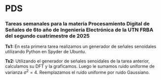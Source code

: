 # PDS

### Tareas semanales para la materia Procesamiento Digital de Señales de 6to año de Ingeniería Electrónica de la UTN FRBA del segundo cuatrimestre de 2025

**Ts1:** En esta primera tarea realizamos un generador de señales senoidales utilizando Python en Spyder de Ubuntu.

**Ts2:** Utilizando el generador de señales senoidales de la tarea anterior, calculamos su DFT y la graficamos. Luego le sumamos ruido uniforme de varianza $\sigma^2 = 4$. Reemplazamos el ruido uniforme por ruido Gaussiano.




